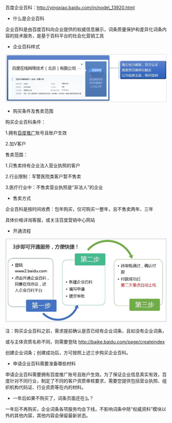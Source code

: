 百度企业百科：http://yingxiao.baidu.com/jn/node\_13920.html

* 什么是企业百科

企业百科是由百度百科向企业提供的权威信息展示，词条质量保护和差异化词条内容的技术服务，是基于百科平台的社会化营销工具

* 企业百科样式

![](/assets/1401093337.jpg)

  


* 购买条件及售卖范围

购买企业百科条件：

 1.拥有[百度推广](http://baike.baidu.com/view/129601.htm)账号且账户生效

 2.加V客户

  


 售卖范围：

 1.只售卖持有企业法人营业执照的客户

 2.行业限制：军警医院类客户暂不售卖

 3.医疗行业中：不售卖营业执照是“非法人”的企业

  


* 售卖方式

企业百科是按时间收费：包年购买，仅可购买一整年，且不售卖两年、三年

 具体价格详询客服，或关注百度营销中心网站

  


* 开通流程

![](/assets/1401098418.jpg)

注：购买企业百科之前，需求提前确认是否已经有企业词条，且如没有企业词条，

 或与主体资质名称不同，则需要登陆 http://baike.baidu.com/page/createindex

 创建企业词条；创建成功后，方可按照上述三步购买企业百科。

  


* 申请企业百科需要准备哪些材料

申请企业百科需要拥有百度推广账号且账户生效。为了保证企业信息真实有效，百度针对不同行业，制定了不同的客户资质审核要求，需要您提供包括营业执照、组织机构代码证、行业资质等在内的材料。

  


* 一年后如果不购买了，词条页面还在么？

一年后不再购买，企业词条各项服务均会下线，不影响词条中除“权威资料”模块以外的其他内容，其他内容会保留最新状态。

